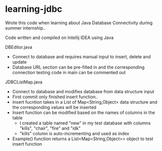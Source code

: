 # learning-jdbc
Wrote this code when learning about Java Database Connectivity during summer internship..

Code written and compiled on Intellij IDEA using Java


DBEditor.java
- Connect to database and requires manual input to insert, delete and update
- Database URL section can be pre-filled in and the corresponding connection testing code in main can be commented out

JDBCListMap.java
- Connect to database and modifies database from data structure input
- First commit only finished insert function..
- Insert fucntion takes in a List of Map<String,Object> data structure and the corresponding values will be inserted
- Insert function can be modified based on the names of columns in the table
  - I created a table named "new" in my test database with columns "kills", "chair", "fire" and "idk" 
  - "kills" column is auto-incrementing and used as index 
- Example() function returns a List<Map<String,Object>> object to test insert function

